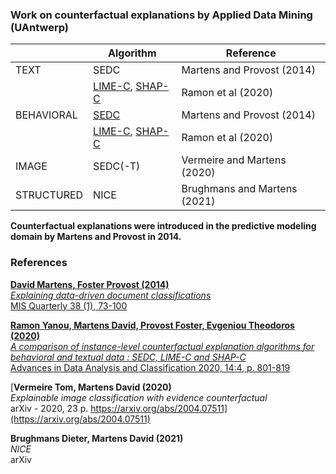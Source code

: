 ### Work on counterfactual explanations by Applied Data Mining (UAntwerp)


|| Algorithm | Reference |
|-|-|-|
|TEXT| SEDC | Martens and Provost (2014)|
|| [LIME-C](https://github.com/ADMAntwerp/LimeCounterfactual), [SHAP-C](https://github.com/ADMAntwerp/ShapCounterfactual) | Ramon et al (2020)|
|BEHAVIORAL| [SEDC](https://github.com/ADMAntwerp/edc) | Martens and Provost (2014)| |
|| [LIME-C](https://github.com/ADMAntwerp/LimeCounterfactual), [SHAP-C](https://github.com/ADMAntwerp/ShapCounterfactual)| Ramon et al (2020)|
|IMAGE| SEDC(-T)| Vermeire and Martens (2020)|
|STRUCTURED| NICE  | Brughmans and Martens (2021)|

**Counterfactual explanations were introduced in the predictive modeling domain by Martens and Provost in 2014.**


### References

[**David Martens, Foster Provost (2014)** <br>
*Explaining data-driven document classifications* <br>
MIS Quarterly 38 (1), 73-100](https://archivefda.dlib.nyu.edu/jspui/bitstream/2451/31831/2/Provost%202_13.02.pdf)

[**Ramon Yanou, Martens David, Provost Foster, Evgeniou Theodoros (2020)** <br>
*A comparison of instance-level counterfactual explanation algorithms for behavioral and textual data : SEDC, LIME-C and SHAP-C* <br>
Advances in Data Analysis and Classification 2020, 14:4, p. 801-819](https://rdcu.be/b6HCl)

[**Vermeire Tom, Martens David (2020)** <br>
*Explainable image classification with evidence counterfactual* <br>
arXiv - 2020, 23 p. https://arxiv.org/abs/2004.07511](https://arxiv.org/abs/2004.07511)

**Brughmans Dieter, Martens David (2021)** <br>
*NICE* <br>
arXiv
